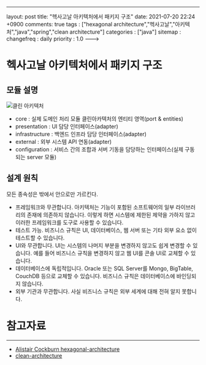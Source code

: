 ---
layout: post
title: "헥사고날 아키텍처에서 패키지 구조"
date: 2021-07-20 22:24 +0900
comments: true
tags : ["hexagonal architecture","헥사고날","아키텍처","java","spring","clean architecture"]
categories : ["java"]
sitemap :
changefreq : daily
priority : 1.0
--->
# 헥사고날 아키텍처에서 패키지 구조

## 모듈 설명

![클린 아키텍처](https://blog.cleancoder.com/uncle-bob/images/2012-08-13-the-clean-architecture/CleanArchitecture.jpg)

* core : 실제 도메인 처리 모듈 클린아카텍처의 엔티티 영역(port & entities)
* presentation : UI 담당 인터페이스(adapter)
* infrastructure : 백엔드 인프라 담당 인터페이스(adapter)
* external : 외부 시스템 API 연동(adapter)
* configuration : 서비스 간의 조합과 서버 기동을 담당하는 인터페이스(실제 구동 되는 server 모듈)

## 설계 원칙

모든 종속성은 밖에서 안으로만 가르킨다.

* 프레임워크와 무관합니다. 아키텍처는 기능이 포함된 소프트웨어의 일부 라이브러리의 존재에 의존하지 않습니다. 이렇게 하면 시스템에 제한된 제약을 가하지 않고 이러한 프레임워크를 도구로 사용할 수 있습니다.
* 테스트 가능. 비즈니스 규칙은 UI, 데이터베이스, 웹 서버 또는 기타 외부 요소 없이 테스트할 수 있습니다.
* UI와 무관합니다. UI는 시스템의 나머지 부분을 변경하지 않고도 쉽게 변경할 수 있습니다. 예를 들어 비즈니스 규칙을 변경하지 않고 웹 UI를 콘솔 UI로 교체할 수 있습니다.
* 데이터베이스에 독립적입니다. Oracle 또는 SQL Server를 Mongo, BigTable, CouchDB 등으로 교체할 수 있습니다. 비즈니스 규칙은 데이터베이스에 바인딩되지 않습니다.
* 외부 기관과 무관합니다. 사실 비즈니스 규칙은 외부 세계에 대해 전혀 알지 못합니다.


# 참고자료
-----
* [Alistair Cockburn hexagonal-architecture](https://alistair.cockburn.us/hexagonal-architecture/)
* [clean-architecture](http://blog.cleancoder.com/uncle-bob/2012/08/13/the-clean-architecture.html) 
